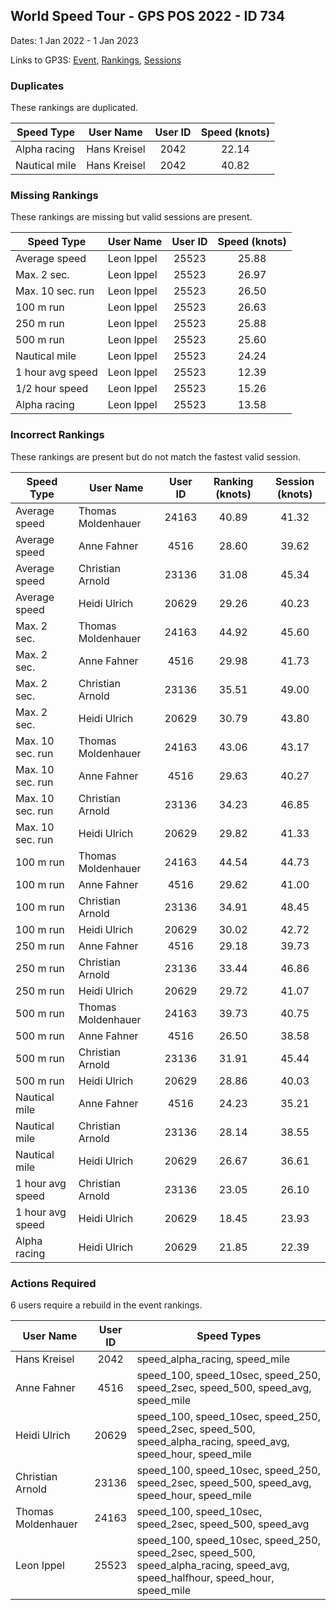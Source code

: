 ## World Speed Tour - GPS POS 2022  - ID 734

Dates: 1 Jan 2022 - 1 Jan 2023

Links to GP3S: [Event](https://www.gps-speedsurfing.com/default.aspx?mnu=event&val=734), [Rankings](https://www.gps-speedsurfing.com/default.aspx?mnu=eventranking&val=734), [Sessions](https://www.gps-speedsurfing.com/default.aspx?mnu=eventsessions&val=734)

### Duplicates

These rankings are duplicated.

| Speed Type | User Name | User ID | Speed (knots) |
| ---------- | --------- | :-----: | :-----------: |
| Alpha racing | Hans Kreisel | 2042 | 22.14 |
| Nautical mile | Hans Kreisel | 2042 | 40.82 |

### Missing Rankings

These rankings are missing but valid sessions are present.

| Speed Type | User Name | User ID | Speed (knots) |
| ---------- | --------- | :-----: | :-----------: |
| Average speed | Leon Ippel | 25523 | 25.88 |
| Max. 2 sec. | Leon Ippel | 25523 | 26.97 |
| Max. 10 sec. run | Leon Ippel | 25523 | 26.50 |
| 100 m run | Leon Ippel | 25523 | 26.63 |
| 250 m run | Leon Ippel | 25523 | 25.88 |
| 500 m run | Leon Ippel | 25523 | 25.60 |
| Nautical mile | Leon Ippel | 25523 | 24.24 |
| 1 hour avg speed | Leon Ippel | 25523 | 12.39 |
| 1/2 hour speed | Leon Ippel | 25523 | 15.26 |
| Alpha racing | Leon Ippel | 25523 | 13.58 |

### Incorrect Rankings

These rankings are present but do not match the fastest valid session.

| Speed Type | User Name | User ID | Ranking (knots) | Session (knots) |
| ---------- | --------- | :-----: | :-------------: | :-------------: |
| Average speed | Thomas Moldenhauer | 24163 | 40.89 | 41.32 |
| Average speed | Anne Fahner | 4516 | 28.60 | 39.62 |
| Average speed | Christian Arnold | 23136 | 31.08 | 45.34 |
| Average speed | Heidi Ulrich | 20629 | 29.26 | 40.23 |
| Max. 2 sec. | Thomas Moldenhauer | 24163 | 44.92 | 45.60 |
| Max. 2 sec. | Anne Fahner | 4516 | 29.98 | 41.73 |
| Max. 2 sec. | Christian Arnold | 23136 | 35.51 | 49.00 |
| Max. 2 sec. | Heidi Ulrich | 20629 | 30.79 | 43.80 |
| Max. 10 sec. run | Thomas Moldenhauer | 24163 | 43.06 | 43.17 |
| Max. 10 sec. run | Anne Fahner | 4516 | 29.63 | 40.27 |
| Max. 10 sec. run | Christian Arnold | 23136 | 34.23 | 46.85 |
| Max. 10 sec. run | Heidi Ulrich | 20629 | 29.82 | 41.33 |
| 100 m run | Thomas Moldenhauer | 24163 | 44.54 | 44.73 |
| 100 m run | Anne Fahner | 4516 | 29.62 | 41.00 |
| 100 m run | Christian Arnold | 23136 | 34.91 | 48.45 |
| 100 m run | Heidi Ulrich | 20629 | 30.02 | 42.72 |
| 250 m run | Anne Fahner | 4516 | 29.18 | 39.73 |
| 250 m run | Christian Arnold | 23136 | 33.44 | 46.86 |
| 250 m run | Heidi Ulrich | 20629 | 29.72 | 41.07 |
| 500 m run | Thomas Moldenhauer | 24163 | 39.73 | 40.75 |
| 500 m run | Anne Fahner | 4516 | 26.50 | 38.58 |
| 500 m run | Christian Arnold | 23136 | 31.91 | 45.44 |
| 500 m run | Heidi Ulrich | 20629 | 28.86 | 40.03 |
| Nautical mile | Anne Fahner | 4516 | 24.23 | 35.21 |
| Nautical mile | Christian Arnold | 23136 | 28.14 | 38.55 |
| Nautical mile | Heidi Ulrich | 20629 | 26.67 | 36.61 |
| 1 hour avg speed | Christian Arnold | 23136 | 23.05 | 26.10 |
| 1 hour avg speed | Heidi Ulrich | 20629 | 18.45 | 23.93 |
| Alpha racing | Heidi Ulrich | 20629 | 21.85 | 22.39 |

### Actions Required

6 users require a rebuild in the event rankings.

| User Name | User ID | Speed Types |
| --------- | :-----: | ----------- |
| Hans Kreisel | 2042 | speed_alpha_racing, speed_mile |
| Anne Fahner | 4516 | speed_100, speed_10sec, speed_250, speed_2sec, speed_500, speed_avg, speed_mile |
| Heidi Ulrich | 20629 | speed_100, speed_10sec, speed_250, speed_2sec, speed_500, speed_alpha_racing, speed_avg, speed_hour, speed_mile |
| Christian Arnold | 23136 | speed_100, speed_10sec, speed_250, speed_2sec, speed_500, speed_avg, speed_hour, speed_mile |
| Thomas Moldenhauer | 24163 | speed_100, speed_10sec, speed_2sec, speed_500, speed_avg |
| Leon Ippel | 25523 | speed_100, speed_10sec, speed_250, speed_2sec, speed_500, speed_alpha_racing, speed_avg, speed_halfhour, speed_hour, speed_mile |
